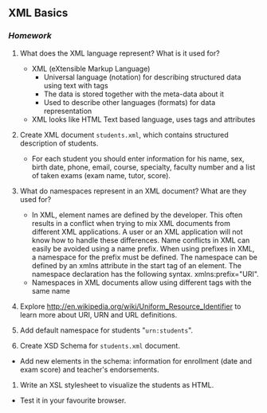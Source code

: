 ## XML Basics
### _Homework_

1.  What does the XML language represent? What is it used for? 
	- XML (eXtensible Markup Language)
		+ Universal language (notation) for describing structured data using text with tags
		+ The data is stored together with the meta-data about it
		+ Used to describe other languages (formats) for data representation
	- XML looks like HTML
		 Text based language, uses tags and attributes
1.  Create XML document `students.xml`, which contains structured description of students. 
    - For each student you should enter information for his name, sex, birth date, phone, email, course, specialty, faculty number and a list of taken exams (exam name, tutor, score).
    
1.  What do namespaces represent in an XML document? What are they used for?
    - In XML, element names are defined by the developer. This often results in a conflict when trying to mix XML documents from different XML applications. A user or an XML application will not know how to handle these differences. Name conflicts in XML can easily be avoided using a name prefix. When using prefixes in XML, a namespace for the prefix must be defined. The namespace can be defined by an xmlns attribute in the start tag of an element. The namespace declaration has the following syntax. xmlns:prefix="URI".
    - Namespaces in XML documents allow using different tags with the same name
1.  Explore http://en.wikipedia.org/wiki/Uniform_Resource_Identifier to learn more about URI, URN and URL definitions.
1.  Add default namespace for students "`urn:students`".
1.  Create XSD Schema for `students.xml` document.
  * Add new elements in the schema: information for enrollment (date and exam score) and teacher's endorsements.
1.  Write an XSL stylesheet to visualize the students as HTML.
  * Test it in your favourite browser.
